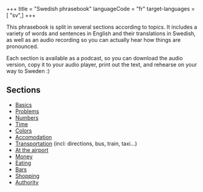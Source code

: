 +++
title = "Swedish phrasebook"
languageCode = "fr"
target-languages = [ "sv",]
+++

This phrasebook is split in several sections according to topics. It
includes a variety of words and sentences in English and their
translations in Swedish, as well as an audio recording so you can
actually hear how things are pronounced.

Each section is available as a podcast, so you can download the audio
version, copy it to your audio player, print out the text, and rehearse
on your way to Sweden :)

## Sections

  - [Basics](/sv/Swedish_phrasebook_basics)
  - [Problems](/sv/Swedish_phrasebook_problems)
  - [Numbers](/sv/Swedish_phrasebook_numbers)
  - [Time](/sv/Swedish_phrasebook_time)
  - [Colors](/sv/Swedish_phrasebook_colors)
  - [Accomodation](/sv/Swedish_phrasebook_accomodation)
  - [Transportation](/sv/Swedish_phrasebook_transportation) (incl:
    directions, bus, train, taxi...)
  - [At the airport](/sv/Swedish_phrasebook_airport)
  - [Money](/sv/Swedish_phrasebook_money)
  - [Eating](/sv/Swedish_phrasebook_eating)
  - [Bars](/sv/Swedish_phrasebook_bars)
  - [Shopping](/sv/Swedish_phrasebook_shopping)
  - [Authority](/sv/Swedish_phrasebook_authority)
